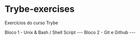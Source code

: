 # Trybe-exercises
Exercícios do curso Trybe

Bloco 1 - Unix & Bash / Shell Script ---
Bloco 2 - Git e Github ---

